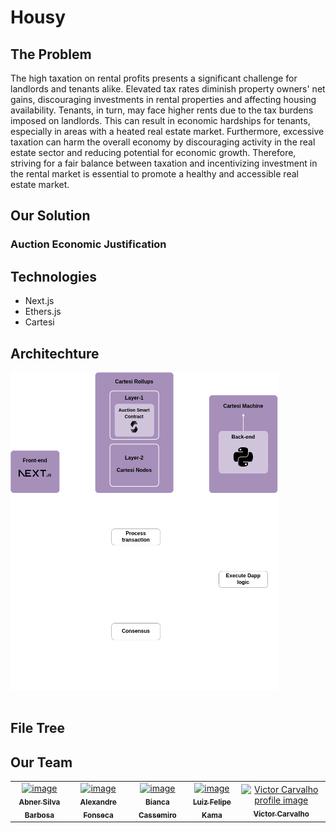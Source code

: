 # Housy
## The Problem
The high taxation on rental profits presents a significant challenge for landlords and tenants alike. Elevated tax rates diminish property owners' net gains, discouraging investments in rental properties and affecting housing availability. Tenants, in turn, may face higher rents due to the tax burdens imposed on landlords. This can result in economic hardships for tenants, especially in areas with a heated real estate market. Furthermore, excessive taxation can harm the overall economy by discouraging activity in the real estate sector and reducing potential for economic growth. Therefore, striving for a fair balance between taxation and incentivizing investment in the rental market is essential to promote a healthy and accessible real estate market.
<br>
## Our Solution
### Auction Economic Justification
## Technologies
- Next.js
- Ethers.js
- Cartesi  
## Architechture
<div>
<img src="https://github.com/Alenkassemiro/Housy/blob/main/docs/Architechture.png" width="85%;" alt="Architecture image">
</div>
<br>

## File Tree
## Our Team
<table>
  <tr>
    <td align="center">
      <a href="https://www.linkedin.com/in/abner-silva-barbosa-8a3542225/">
        <img src="https://github.com/AbnerSilvaBarbosa.png" width="100px;" alt="image"/><br>
        <sub>
          <b>Abner Silva Barbosa</b>
        </sub>
      </a>
    </td>
    <td align="center">
      <a href="https://www.linkedin.com/in/alexandrefonseca00/">
        <img src="https://github.com/Xandebrabe.png" width="100px;" alt="image"/><br>
        <sub>
          <b>Alexandre Fonseca</b>
        </sub>
      </a>
    </td>
  <td align="center"> 
      <a href="https://www.linkedin.com/in/bianca-cassemiro/">
        <img src="https://github.com/Bianca-Cassemiro.png" width="100px;" alt="image"/><br>
        <sub>
          <b>Bianca Cassemiro</b>
        </sub>
      </a>
    </td>
    <td align="center">
      <a href="https://www.linkedin.com/in/luiz-k-alencar/">
        <img src="https://github.com/luiz-k-alencar.png" width="100px;" alt="image"/><br>
        <sub>
          <b>Luiz Felipe Kama</b>
        </sub>
      </a>
    </td>
    <td align="center">
      <a href="https://www.linkedin.com/in/victor-severiano-de-carvalho-b57a05237">
        <img src="https://github.com/vict0rcarvalh0.png" width="100px;" alt="Victor Carvalho profile image"/><br>
        <sub>
          <b>Victor Carvalho</b>
        </sub>
      </a>
    </td>
  </tr>
</table>
